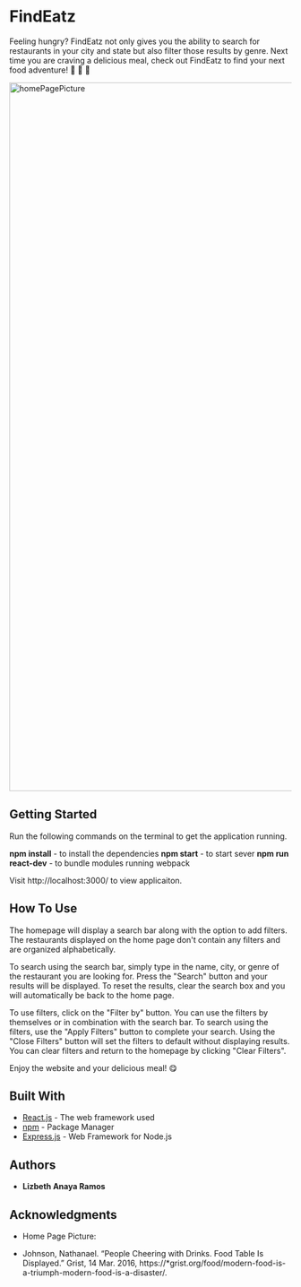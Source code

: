 # FindEatz

Feeling hungry? FindEatz not only gives you the ability to search for restaurants in your city and state but also filter those results by genre. Next time you are craving a delicious meal, check out FindEatz to find your next food adventure! :fries: :taco: :poultry_leg:

<img width="1265" alt="homePagePicture" src="https://user-images.githubusercontent.com/54192368/80323502-f6bd8780-87e8-11ea-8419-c37a88a97eef.png">

## Getting Started

Run the following commands on the terminal to get the application running.

**npm install** - to install the dependencies
**npm start** - to start sever
**npm run react-dev** - to bundle modules running webpack

Visit http://localhost:3000/ to view applicaiton.

## How To Use

The homepage will display a search bar along with the option to add filters. The restaurants displayed on the home page don't contain any filters and are organized alphabetically.

To search using the search bar, simply type in the name, city, or genre of the restaurant you are looking for. Press the "Search" button and your results will be displayed. To reset the results, clear the search box and you will automatically be back to the home page.

To use filters, click on the "Filter by" button. You can use the filters by themselves or in combination with the search bar. To search using the filters, use the "Apply Filters" button to complete your search. Using the "Close Filters" button will set the filters to default without displaying results. You can clear filters and return to the homepage by clicking "Clear Filters".

Enjoy the website and your delicious meal! :yum:

## Built With

- [React.js](https://reactjs.org/docs/getting-started.html) - The web framework used
- [npm](https://maven.apache.org/) - Package Manager
- [Express.js](https://expressjs.com/) - Web Framework for Node.js

## Authors

- **Lizbeth Anaya Ramos**

## Acknowledgments

- Home Page Picture:

- Johnson, Nathanael. “People Cheering with Drinks. Food Table Is Displayed.” Grist, 14 Mar. 2016, https://*grist.org/food/modern-food-is-a-triumph-modern-food-is-a-disaster/.
